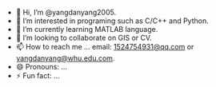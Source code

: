 - 👋 Hi, I’m @yangdanyang2005.
- 👀 I’m interested in programing such as C/C++ and Python.
- 🌱 I’m currently learning MATLAB language.
- 💞️ I’m looking to collaborate on GIS or CV.
- 📫 How to reach me ... email: 1524754931@qq.com or yangdanyang@whu.edu.com.
- 😄 Pronouns: ...
- ⚡ Fun fact: ...

<!---
yangdanyang2005/烟锁池塘柳 is a ✨ special ✨ repository because its `README.md` (this file) appears on your GitHub profile.
You can click the Preview link to take a look at your changes.
--->
